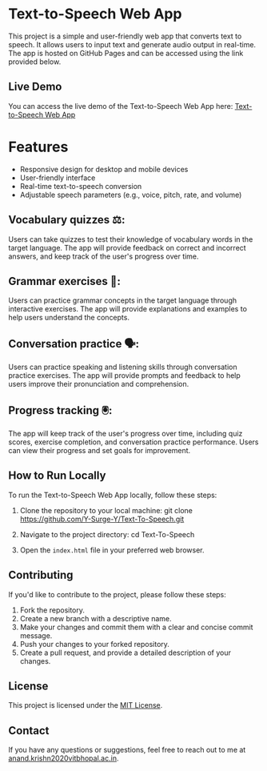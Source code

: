 # Text-to-Speech Web App

This project is a simple and user-friendly web app that converts text to speech. It allows users to input text and generate audio output in real-time. The app is hosted on GitHub Pages and can be accessed using the link provided below.

## Live Demo

You can access the live demo of the Text-to-Speech Web App here:
[Text-to-Speech Web App](https://Y-Surge-Y.github.io/Text-To-Speech/)

# Features

- Responsive design for desktop and mobile devices
- User-friendly interface
- Real-time text-to-speech conversion
- Adjustable speech parameters (e.g., voice, pitch, rate, and volume)

## Vocabulary quizzes ⚖️: 
Users can take quizzes to test their knowledge of vocabulary words in the target language. The app will provide feedback on correct and incorrect answers, and keep track of the user's progress over time.

## Grammar exercises 💪:
Users can practice grammar concepts in the target language through interactive exercises. The app will provide explanations and examples to help users understand the concepts.

## Conversation practice 🗣️:
Users can practice speaking and listening skills through conversation practice exercises. The app will provide prompts and feedback to help users improve their pronunciation and comprehension.

## Progress tracking 🖲️: 
The app will keep track of the user's progress over time, including quiz scores, exercise completion, and conversation practice performance. Users can view their progress and set goals for improvement.

## How to Run Locally

To run the Text-to-Speech Web App locally, follow these steps:

1. Clone the repository to your local machine:
git clone https://github.com/Y-Surge-Y/Text-To-Speech.git

2. Navigate to the project directory:
cd Text-To-Speech

3. Open the `index.html` file in your preferred web browser.

## Contributing

If you'd like to contribute to the project, please follow these steps:

1. Fork the repository.
2. Create a new branch with a descriptive name.
3. Make your changes and commit them with a clear and concise commit message.
4. Push your changes to your forked repository.
5. Create a pull request, and provide a detailed description of your changes.

## License

This project is licensed under the [MIT License](LICENSE).

## Contact

If you have any questions or suggestions, feel free to reach out to me at [anand.krishn2020vitbhopal.ac.in](mailto:anand.krishn2020vitbhopal.ac.in).
